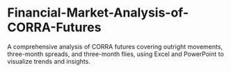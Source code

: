 # Financial-Market-Analysis-of-CORRA-Futures
A comprehensive analysis of CORRA futures covering outright movements, three-month spreads, and three-month flies, using Excel and PowerPoint to visualize trends and insights.
